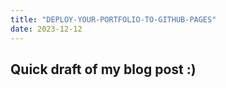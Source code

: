 ```yaml
---
title: "DEPLOY-YOUR-PORTFOLIO-TO-GITHUB-PAGES"
date: 2023-12-12
---
```

## Quick draft of my blog post :)

